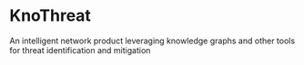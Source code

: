 # KnoThreat
An intelligent network product leveraging knowledge graphs and other tools for threat identification and mitigation
